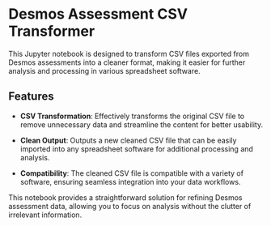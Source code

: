# Desmos Assessment CSV Transformer

This Jupyter notebook is designed to transform CSV files exported from Desmos assessments into a cleaner format, making it easier for further analysis and processing in various spreadsheet software.

## Features

- **CSV Transformation**: Effectively transforms the original CSV file to remove unnecessary data and streamline the content for better usability.

- **Clean Output**: Outputs a new cleaned CSV file that can be easily imported into any spreadsheet software for additional processing and analysis.

- **Compatibility**: The cleaned CSV file is compatible with a variety of software, ensuring seamless integration into your data workflows.

This notebook provides a straightforward solution for refining Desmos assessment data, allowing you to focus on analysis without the clutter of irrelevant information.
